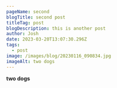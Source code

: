 ```yaml
---
pageName: second
blogTitle: second post
titleTag: post
blogDescription: this is another post
author: Josh
date: 2023-03-20T13:07:30.296Z
tags:
  - post
image: /images/blog/20230116_090834.jpg
imageAlt: two dogs
---
```

**t﻿wo dogs**